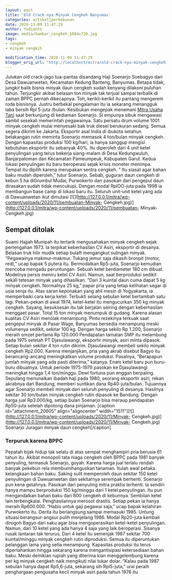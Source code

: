 ```yaml
---
layout: post
title: 'Old Crack-nya Minyak Cengkeh Banyumas'
categories: artikel|perkebunan
date: 2020-11-09 11:47:29
author: Yudianto
image: media/Gambar_cengkeh_1084x720.jpg
tags:
- cengkeh
- minyak cengkih

modification_time: 2020-11-09 11:47:29
blogger_orig_url: "http://localhost/mitra/old-crack-nya-minyak-cengkeh-banyumas.html"
---
```


Julukan old crack-jago tua-pantas disandang Haji Soenarjo Soebagyo dari Desa
Dawuanwetan, Kecamatan Kedung Banteng, Banyumas. Betapa tidak, jungkir balik
bisnis minyak daun cengkeh sudah kenyang dilakoni puluhan tahun. Terjungkir
akibat belasan ton minyak tak terjual sampai terbalik di zaman BPPC pernah
dikecapnya. Toh, kerikil-kerikil itu pantang mengerem roda bisnisnya. Justru
berbekal pengalaman itu ia sekarang menangguk laba bersih Rpl 5-juta /bulan.
Kesibukan mengepak menemani [Mitra Usaha Tani](http://127.0.0.1/mitra) saat
berkunjung di kediaman Soenarjo. Si empunya sibuk mengawasi sambil sesekali
memerintah pegawainya. Satu persatu drum volume 1001 minyak cengkeh mulai
menyesaki bak truk diesel berukuran sedang. Semua segera dikirim ke Jakarta.
Eksportir asal India di ibukota setahun belakangan rutin meminta Soenarjo
memasok 4 ton/bulan minyak cengkeh. Dengan kapasitas produksi 100 kg/hari, ia
hanya sanggup mengisi kebutuhan eksportir itu sebanyak 40%. Itu diperoleh dari
4 unit ketel penyulingan yang terus bekerja siang-malam di Desa Kedungwuluh,
Banjarpatoman dan Kecamatan Pameumpeuk, Kabupaten Garut. Kedua lokasi
penyulingan itu baru beroperasi sejak krisis moneter menimpa. Tempat itu
dipilih karena merupakan sentra cengkeh. “ Itu siasat agar bahan baku mudah
diperoleh,” tutur Soenarjo. Sebab, guguran daun cengkeh di kebun 5 ha
diGrumbul Mudai, Purwokerto dan pasokan dari pengepul daun dirasakan sudah
tidak mencukupi. Dengan modal RplOO-juta pada 1998 ia membangun base camp di
lokasi baru itu. Seluruh unit-unit ketel yang ada di Dawuanwetan ikut dimutasi
[![](http://127.0.0.1/mitra/wp-content/uploads/2020/11/pembuatan-Minyak-
Cengkeh.jpg)](http://127.0.0.1/mitra/wp-content/uploads/2020/11/pembuatan-
Minyak-Cengkeh.jpg)

## Sempat ditolak

Suami Hajjah Munipah itu tertarik mengusahakan minyak cengkeh sejak
pertengahan 1973. la terpikat keberhasilan CV Asiri, eksportir di desanya.
Belasan truk hilir mudik setiap bulaft mengangkut sulingan minyak. “Pegawainya
makmur-makmur. Tukang jemur saja dikasih bronpit (motor, red),” ucap bapak 5
putera itu. Bermodalkan Rp5-juta, Soenarjo kemudian mencoba mengadu
peruntungan. Sebuah ketel berdiameter 180 cm dibuat. Modelnya persis meniru
ketel CV Asiri. Namun, saat berproduksi sedikit sekali tetesan minyak yang
dihasilkan. “Dari 3 kuintal daun cuma dapat 5 kg minyak cengkeh. Normalnya 25
kg,” papar pria yang tetap kelihatan segar di usia senja itu. Atas saran
keponakan yang ahli mesin di Yogyakarta, ia memperbaiki cara kerja ketel.
Terbukti selang sebulan ketel bertambah satu lagi. Pekan-pekan di awal 1974,
ketel-ketel itu mengucurkan 350 kg minyak cengkeh. Sayang, kesuksesan itu tak
berjalan seiring dengan keberhasilan menggaet pasar. Total 15 ton minyak
menumpuk di gudang. Karena alasan kualitas CV Asiri menolak menampung. Pintu
rezekinya terkuak saat pengepul minyak di Pasar Wage, Banyumas bersedia
menampung meski volumenya sedikit, sekitar 100 kg. Dengan harga sekilo Rp
1.200, Soenarjo meraih omzet pertama Rp 120.000 Pendapatan tamatan SMP itu
melambung pada 1975 setelah PT Djasulawangi, eksportir minyak, asiri minta
dipasok. Setiap bulan sekitar 4 ton rutin dikirim. Djasulawangi membeli sekilo
minyak cengkeh Rp2.000. Karena menjanjikan, pria yang akrab disebut Bagyo itu
berancang-ancang meningkatkan volume produksi. Pasalnya, “Berapapun jumlah
minyak yang ada pasti diterima,” katanya. Enam ketel baru pun buru-buru
dibuatnya. Untuk periode 1975-1979 pasokan ke Djasulawangi meningkat hingga
1,4 ton/minggu. Dewi fortuna pun enggan berpaling. Sepulang menunaikan ibadah
haji pada 1980, seorang eksportir asiri, rekan akrabnya dari Bandung, memberi
suntikan dana Rp40-juta/bulan. Tujuannya agar Soenarjo membeli minyak dari
seluruh penyuling di desanya. Hasilnya sekitar 30 ton/bulan minyak cengkeh
rutin dipasok ke Bandung. Dengan harga jual Rp3.000/kg, setiap bulan Soenarjo
bisa meraup pendapatan Rp50-juta setelah dipotong dana pinjaman. [caption
id="attachment_20605" align="aligncenter"
width="1511"][![](http://127.0.0.1/mitra/wp-content/uploads/2020/11/Minyak-
Cengkeh.jpg)](http://127.0.0.1/mitra/wp-content/uploads/2020/11/Minyak-
Cengkeh.jpg) Soenarjo Juragan minyak daun cengkeh[/caption]

### Terpuruk karena BPPC

Pepatah bijak hidup tak selalu di atas sempat menghampiri pria berusia 61
tahun itu. Akibat monopoli tata niaga cengkeh oleh BPPC pada 1981 banyak
penyuling, termasuk Soenarjo, goyah. Karena harga jual terlalu rendah banyak
pekebun rela membumihanguskan tanaman. Itulah awal petaka kelangkaan bahan
baku. Saking sulit memperoleh daun sekitar 150 ketel penyulingan di
Dawuanwetan dan sekitarnya serempak berhenti. Soenarjo pun kena getahnya.
Pasokan dari penyuling mitra praktis terhenti. Ia sendiri hanya mampu
berproduksi 150 kg/minggu dari 1 ketel penyulingan. Itu pun mengandalkan bahan
baku dari 800 cengkeh di kebunnya. Sembilan ketel lain terbengkalai.
Penghasilannya merosot drastis. Setiap pekan ia hanya meraih Rp600.000. “Habis
untuk gaji pegawai saja,” ucap bapak kelahiran Purwokerto itu. Derita itu
berlangsung sampai memasuki 1985. Untung situasi berangsur-angsur pulih
menjelang 1986. Modal Rp20-juta kembali dirogoh Bagyo dari saku agar bisa
mengoperasikan ketel-ketel penyulingan. Namun, dari 10 ketel yang ada hanya 4
saja yang laik beroperasi. Sisanya rusak lantaran tak terurus. Dari 4 ketel
itu semenjak 1987 sekitar 700 kuintal/minggu minyak cengkeh rutin diproduksi.
Semua itu diperuntukan pelanggan lama yang setia menampung. Kapasitas produksi
itu terus dipertahankan hingga sekarang karena mengantisipasi ketersediaan
bahan baku. Meski demikian rupiah yang diterima kian menggelembung karena per
kg minyak cengkeh naik mengikuti nilai tukar dolar. “Kalau pada 1987 sebulan
hanya dapat Rp5,6-juta, sekarang sih Rpl5-juta,” urai peraih penghargaan
pengusaha kecil minyak asiri pada tahun 1976 itu


